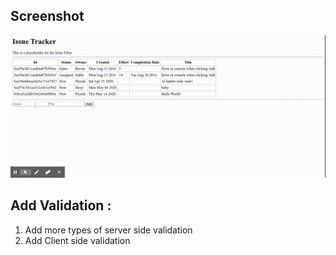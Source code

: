 ## Screenshot 

<img src="https://github.com/piyushnanwani/issue-tracker-app/blob/master/screenshots/issue-tracker-app.gif">

## Add Validation   :
1) Add more types of server side validation
2) Add Client side validation 
